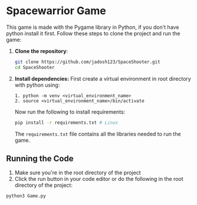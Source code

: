 # Spacewarrior Game

This game is made with the Pygame library in Python, if you don't have python install it first.
Follow these steps to clone the project and run the game:

1.  **Clone the repository**:
    ```bash
    git clone https://github.com/jadosh123/SpaceShooter.git
    cd SpaceShooter
    ```

2.  **Install dependencies:**
    First create a virtual environment in root directory with python using:
    ```
    1. python -m venv <virtual_environment_name>
    2. source <virtual_environment_name>/bin/activate
    ```

    Now run the following to install requirements:
    ```bash
    pip install -r requirements.txt # Linux
    ```
    The `requirements.txt` file contains all the libraries needed to run the game.

## Running the Code
1. Make sure you're in the root directory of the project
2. Click the run button in your code editor or do the following in the root directory of the project:
```
python3 Game.py
```

